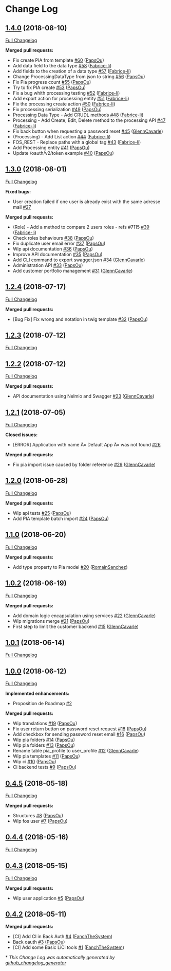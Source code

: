 # Change Log

## [1.4.0](https://github.com/pia-lab/pialab-back/tree/1.4.0) (2018-08-10)
[Full Changelog](https://github.com/pia-lab/pialab-back/compare/1.3.0...1.4.0)

**Merged pull requests:**

- Fix create PIA from template [\#60](https://github.com/pia-lab/pialab-back/pull/60) ([PapsOu](https://github.com/PapsOu))
- Add data field to the data type [\#58](https://github.com/pia-lab/pialab-back/pull/58) ([Fabrice-li](https://github.com/Fabrice-li))
- Add fields to the creation of a data type [\#57](https://github.com/pia-lab/pialab-back/pull/57) ([Fabrice-li](https://github.com/Fabrice-li))
- Change ProcessingDataType from json to string [\#56](https://github.com/pia-lab/pialab-back/pull/56) ([PapsOu](https://github.com/PapsOu))
- Fix Pia progress count [\#55](https://github.com/pia-lab/pialab-back/pull/55) ([PapsOu](https://github.com/PapsOu))
- Try to fix PIA create [\#53](https://github.com/pia-lab/pialab-back/pull/53) ([PapsOu](https://github.com/PapsOu))
- Fix a bug whith processing testing [\#52](https://github.com/pia-lab/pialab-back/pull/52) ([Fabrice-li](https://github.com/Fabrice-li))
- Add export action for processing entity [\#51](https://github.com/pia-lab/pialab-back/pull/51) ([Fabrice-li](https://github.com/Fabrice-li))
- Fix the processing create action [\#50](https://github.com/pia-lab/pialab-back/pull/50) ([Fabrice-li](https://github.com/Fabrice-li))
- Fix processing serialization [\#49](https://github.com/pia-lab/pialab-back/pull/49) ([PapsOu](https://github.com/PapsOu))
- Processing Data Type - Add CRUDL methods [\#48](https://github.com/pia-lab/pialab-back/pull/48) ([Fabrice-li](https://github.com/Fabrice-li))
- Processing - Add Create, Edit, Delete method to the processing API [\#47](https://github.com/pia-lab/pialab-back/pull/47) ([Fabrice-li](https://github.com/Fabrice-li))
- Fix back button when requesting a password reset [\#45](https://github.com/pia-lab/pialab-back/pull/45) ([GlennCavarle](https://github.com/GlennCavarle))
- \(Processing\) - Add List action [\#44](https://github.com/pia-lab/pialab-back/pull/44) ([Fabrice-li](https://github.com/Fabrice-li))
- FOS\_REST - Replace paths with a global tag [\#43](https://github.com/pia-lab/pialab-back/pull/43) ([Fabrice-li](https://github.com/Fabrice-li))
- Add Processing entity [\#41](https://github.com/pia-lab/pialab-back/pull/41) ([PapsOu](https://github.com/PapsOu))
- Update /oauth/v2/token example [\#40](https://github.com/pia-lab/pialab-back/pull/40) ([PapsOu](https://github.com/PapsOu))

## [1.3.0](https://github.com/pia-lab/pialab-back/tree/1.3.0) (2018-08-01)
[Full Changelog](https://github.com/pia-lab/pialab-back/compare/1.2.4...1.3.0)

**Fixed bugs:**

- User creation failed if one user is already exist with the same adresse mail [\#27](https://github.com/pia-lab/pialab-back/issues/27)

**Merged pull requests:**

- \(Role\) - Add a method to compare 2 users roles - refs \#7115 [\#39](https://github.com/pia-lab/pialab-back/pull/39) ([Fabrice-li](https://github.com/Fabrice-li))
- Check roles behaviours [\#38](https://github.com/pia-lab/pialab-back/pull/38) ([PapsOu](https://github.com/PapsOu))
- Fix duplicate user email error [\#37](https://github.com/pia-lab/pialab-back/pull/37) ([PapsOu](https://github.com/PapsOu))
- Wip api documentation [\#36](https://github.com/pia-lab/pialab-back/pull/36) ([PapsOu](https://github.com/PapsOu))
- Improve API documentation [\#35](https://github.com/pia-lab/pialab-back/pull/35) ([PapsOu](https://github.com/PapsOu))
- Add CLI command to export swagger.json  [\#34](https://github.com/pia-lab/pialab-back/pull/34) ([GlennCavarle](https://github.com/GlennCavarle))
- Administration API [\#33](https://github.com/pia-lab/pialab-back/pull/33) ([PapsOu](https://github.com/PapsOu))
- Add  customer portfolio management [\#31](https://github.com/pia-lab/pialab-back/pull/31) ([GlennCavarle](https://github.com/GlennCavarle))

## [1.2.4](https://github.com/pia-lab/pialab-back/tree/1.2.4) (2018-07-17)
[Full Changelog](https://github.com/pia-lab/pialab-back/compare/1.2.3...1.2.4)

**Merged pull requests:**

- \[Bug Fix\] Fix wrong and notation in twig template [\#32](https://github.com/pia-lab/pialab-back/pull/32) ([PapsOu](https://github.com/PapsOu))

## [1.2.3](https://github.com/pia-lab/pialab-back/tree/1.2.3) (2018-07-12)
[Full Changelog](https://github.com/pia-lab/pialab-back/compare/1.2.2...1.2.3)

## [1.2.2](https://github.com/pia-lab/pialab-back/tree/1.2.2) (2018-07-12)
[Full Changelog](https://github.com/pia-lab/pialab-back/compare/1.2.1...1.2.2)

**Merged pull requests:**

- API documentation using Nelmio and Swagger [\#23](https://github.com/pia-lab/pialab-back/pull/23) ([GlennCavarle](https://github.com/GlennCavarle))

## [1.2.1](https://github.com/pia-lab/pialab-back/tree/1.2.1) (2018-07-05)
[Full Changelog](https://github.com/pia-lab/pialab-back/compare/1.2.0...1.2.1)

**Closed issues:**

-  \[ERROR\] Application with name Â« Default App Â» was not found [\#26](https://github.com/pia-lab/pialab-back/issues/26)

**Merged pull requests:**

- Fix pia import issue caused by folder reference [\#29](https://github.com/pia-lab/pialab-back/pull/29) ([GlennCavarle](https://github.com/GlennCavarle))

## [1.2.0](https://github.com/pia-lab/pialab-back/tree/1.2.0) (2018-06-28)
[Full Changelog](https://github.com/pia-lab/pialab-back/compare/1.1.0...1.2.0)

**Merged pull requests:**

- Wip api tests [\#25](https://github.com/pia-lab/pialab-back/pull/25) ([PapsOu](https://github.com/PapsOu))
- Add PIA template batch import [\#24](https://github.com/pia-lab/pialab-back/pull/24) ([PapsOu](https://github.com/PapsOu))

## [1.1.0](https://github.com/pia-lab/pialab-back/tree/1.1.0) (2018-06-20)
[Full Changelog](https://github.com/pia-lab/pialab-back/compare/1.0.2...1.1.0)

**Merged pull requests:**

- Add type property to Pia model [\#20](https://github.com/pia-lab/pialab-back/pull/20) ([RomainSanchez](https://github.com/RomainSanchez))

## [1.0.2](https://github.com/pia-lab/pialab-back/tree/1.0.2) (2018-06-19)
[Full Changelog](https://github.com/pia-lab/pialab-back/compare/1.0.1...1.0.2)

**Merged pull requests:**

- Add domain logic encapsulation using services [\#22](https://github.com/pia-lab/pialab-back/pull/22) ([GlennCavarle](https://github.com/GlennCavarle))
- Wip migrations merge [\#21](https://github.com/pia-lab/pialab-back/pull/21) ([PapsOu](https://github.com/PapsOu))
- First step to limit the customer backend [\#15](https://github.com/pia-lab/pialab-back/pull/15) ([GlennCavarle](https://github.com/GlennCavarle))

## [1.0.1](https://github.com/pia-lab/pialab-back/tree/1.0.1) (2018-06-14)
[Full Changelog](https://github.com/pia-lab/pialab-back/compare/1.0.0...1.0.1)

## [1.0.0](https://github.com/pia-lab/pialab-back/tree/1.0.0) (2018-06-12)
[Full Changelog](https://github.com/pia-lab/pialab-back/compare/0.4.5...1.0.0)

**Implemented enhancements:**

- Proposition de Roadmap [\#2](https://github.com/pia-lab/pialab-back/issues/2)

**Merged pull requests:**

- Wip translations [\#19](https://github.com/pia-lab/pialab-back/pull/19) ([PapsOu](https://github.com/PapsOu))
- Fix user return button on password reset request [\#18](https://github.com/pia-lab/pialab-back/pull/18) ([PapsOu](https://github.com/PapsOu))
- Add checkbox for sending password reset email [\#16](https://github.com/pia-lab/pialab-back/pull/16) ([PapsOu](https://github.com/PapsOu))
- Wip pia folders [\#14](https://github.com/pia-lab/pialab-back/pull/14) ([PapsOu](https://github.com/PapsOu))
- Wip pia folders [\#13](https://github.com/pia-lab/pialab-back/pull/13) ([PapsOu](https://github.com/PapsOu))
- Rename table pia\_profile to user\_profile [\#12](https://github.com/pia-lab/pialab-back/pull/12) ([GlennCavarle](https://github.com/GlennCavarle))
- Wip pia templates [\#11](https://github.com/pia-lab/pialab-back/pull/11) ([PapsOu](https://github.com/PapsOu))
- Wip ci [\#10](https://github.com/pia-lab/pialab-back/pull/10) ([PapsOu](https://github.com/PapsOu))
- Ci backend tests [\#9](https://github.com/pia-lab/pialab-back/pull/9) ([PapsOu](https://github.com/PapsOu))

## [0.4.5](https://github.com/pia-lab/pialab-back/tree/0.4.5) (2018-05-18)
[Full Changelog](https://github.com/pia-lab/pialab-back/compare/0.4.4...0.4.5)

**Merged pull requests:**

- Structures [\#8](https://github.com/pia-lab/pialab-back/pull/8) ([PapsOu](https://github.com/PapsOu))
- Wip fos user [\#7](https://github.com/pia-lab/pialab-back/pull/7) ([PapsOu](https://github.com/PapsOu))

## [0.4.4](https://github.com/pia-lab/pialab-back/tree/0.4.4) (2018-05-16)
[Full Changelog](https://github.com/pia-lab/pialab-back/compare/0.4.3...0.4.4)

## [0.4.3](https://github.com/pia-lab/pialab-back/tree/0.4.3) (2018-05-15)
[Full Changelog](https://github.com/pia-lab/pialab-back/compare/0.4.2...0.4.3)

**Merged pull requests:**

- Wip user application [\#5](https://github.com/pia-lab/pialab-back/pull/5) ([PapsOu](https://github.com/PapsOu))

## [0.4.2](https://github.com/pia-lab/pialab-back/tree/0.4.2) (2018-05-11)
**Merged pull requests:**

- \[CI\] Add CI in Back Auth [\#4](https://github.com/pia-lab/pialab-back/pull/4) ([FanchTheSystem](https://github.com/FanchTheSystem))
- Back oauth [\#3](https://github.com/pia-lab/pialab-back/pull/3) ([PapsOu](https://github.com/PapsOu))
- \[CI\] Add some Basic LiCi tools [\#1](https://github.com/pia-lab/pialab-back/pull/1) ([FanchTheSystem](https://github.com/FanchTheSystem))



\* *This Change Log was automatically generated by [github_changelog_generator](https://github.com/skywinder/Github-Changelog-Generator)*